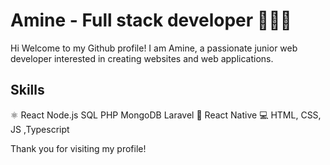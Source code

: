 # Amine - Full stack developer 👨🏾‍💻

Hi Welcome to my Github profile! I am Amine, a passionate junior web developer interested in creating websites and web applications.



## Skills

⚛ React
Node.js
SQL
PHP
MongoDB
Laravel
📱 React Native
💻 HTML, CSS, JS ,Typescript



Thank you for visiting my profile!
